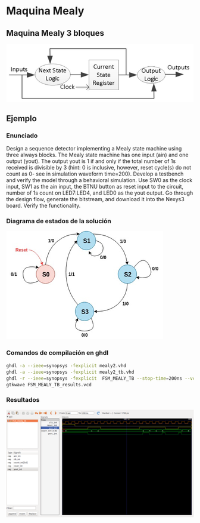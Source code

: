 # Maquina Mealy ##

## Maquina Mealy 3 bloques ##

![maquina_mealy_tres_bloques](maquina_mealy_tres_bloques.jpg)

## Ejemplo ##

### Enunciado ###

Design a sequence detector implementing a Mealy state machine using three always blocks. The Mealy state machine has one input (ain) and one output (yout). The output yout is 1 if and only if the total number of 1s received is divisible by 3 (hint: 0 is inclusive, however, reset cycle(s) do not count as 0- see in simulation waveform time=200). Develop a testbench and verify the model through a behavioral simulation. Use SW0 as the clock input, SW1 as the ain input, the BTNU button as reset input to the circuit, number of 1s count on LED7:LED4, and LED0 as the yout output. Go through the design flow, generate the bitstream, and download it into the Nexys3 board. Verify the functionality.


### Diagrama de estados de la solución ###

![mealy](mealy.jpg)

### Comandos de compilación en ghdl ###

```bash
ghdl -a --ieee=synopsys -fexplicit mealy2.vhd 
ghdl -a --ieee=synopsys -fexplicit mealy2_tb.vhd
ghdl -r --ieee=synopsys -fexplicit  FSM_MEALY_TB --stop-time=200ns --vcd=FSM_MEALY_TB_results.vcd
gtkwave FSM_MEALY_TB_results.vcd
```

### Resultados  ###

![mealy_output_forma2](mealy_output_forma2.png)



